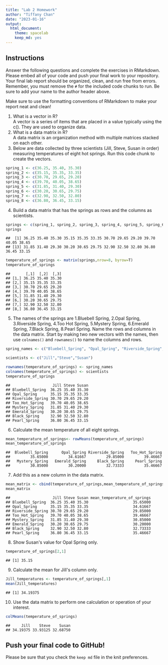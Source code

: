 ```yaml
---
title: "Lab 2 Homework"
author: "Tiffany Chan"
date: "2023-01-16"
output:
  html_document: 
    theme: spacelab
    keep_md: yes
---
```


## Instructions
Answer the following questions and complete the exercises in RMarkdown. Please embed all of your code and push your final work to your repository. Your final lab report should be organized, clean, and run free from errors. Remember, you must remove the `#` for the included code chunks to run. Be sure to add your name to the author header above.  

Make sure to use the formatting conventions of RMarkdown to make your report neat and clean!  

1. What is a vector in R?  
A vector is a series of items that are placed in a value typically using the c(). They are used to organize data.
2. What is a data matrix in R?  
A data matrix is an organization method with multiple matrices stacked on each other.
3. Below are data collected by three scientists (Jill, Steve, Susan in order) measuring temperatures of eight hot springs. Run this code chunk to create the vectors.  

```r
spring_1 <- c(36.25, 35.40, 35.30)
spring_2 <- c(35.15, 35.35, 33.35)
spring_3 <- c(30.70, 29.65, 29.20)
spring_4 <- c(39.70, 40.05, 38.65)
spring_5 <- c(31.85, 31.40, 29.30)
spring_6 <- c(30.20, 30.65, 29.75)
spring_7 <- c(32.90, 32.50, 32.80)
spring_8 <- c(36.80, 36.45, 33.15)
```

4. Build a data matrix that has the springs as rows and the columns as scientists.  

```r
springs <- c(spring_1, spring_2, spring_3, spring_4, spring_5, spring_6, spring_7, spring_8)
springs
```

```
##  [1] 36.25 35.40 35.30 35.15 35.35 33.35 30.70 29.65 29.20 39.70 40.05 38.65
## [13] 31.85 31.40 29.30 30.20 30.65 29.75 32.90 32.50 32.80 36.80 36.45 33.15
```


```r
temperature_of_springs <- matrix(springs,nrow=8, byrow=T)
temperature_of_springs
```

```
##       [,1]  [,2]  [,3]
## [1,] 36.25 35.40 35.30
## [2,] 35.15 35.35 33.35
## [3,] 30.70 29.65 29.20
## [4,] 39.70 40.05 38.65
## [5,] 31.85 31.40 29.30
## [6,] 30.20 30.65 29.75
## [7,] 32.90 32.50 32.80
## [8,] 36.80 36.45 33.15
```

5. The names of the springs are 1.Bluebell Spring, 2.Opal Spring, 3.Riverside Spring, 4.Too Hot Spring, 5.Mystery Spring, 6.Emerald Spring, 7.Black Spring, 8.Pearl Spring. Name the rows and columns in the data matrix. Start by making two new vectors with the names, then use `colnames()` and `rownames()` to name the columns and rows.

```r
spring_names <- c("Bluebell_Spring", "Opal_Spring", "Riverside_Spring", "Too_Hot_Spring", "Mystery_Spring", "Emerald_Spring", "Black_Spring", "Pearl_Spring")
```


```r
scientists <- c("Jill","Steve","Susan")
```


```r
rownames(temperature_of_springs) <- spring_names
colnames(temperature_of_springs) <- scientists
temperature_of_springs
```

```
##                   Jill Steve Susan
## Bluebell_Spring  36.25 35.40 35.30
## Opal_Spring      35.15 35.35 33.35
## Riverside_Spring 30.70 29.65 29.20
## Too_Hot_Spring   39.70 40.05 38.65
## Mystery_Spring   31.85 31.40 29.30
## Emerald_Spring   30.20 30.65 29.75
## Black_Spring     32.90 32.50 32.80
## Pearl_Spring     36.80 36.45 33.15
```




6. Calculate the mean temperature of all eight springs.

```r
mean_temperature_of_springs<- rowMeans(temperature_of_springs)
mean_temperature_of_springs
```

```
##  Bluebell_Spring      Opal_Spring Riverside_Spring   Too_Hot_Spring 
##         35.65000         34.61667         29.85000         39.46667 
##   Mystery_Spring   Emerald_Spring     Black_Spring     Pearl_Spring 
##         30.85000         30.20000         32.73333         35.46667
```

7. Add this as a new column in the data matrix.  

```r
mean_matrix <- cbind(temperature_of_springs,mean_temperature_of_springs)
mean_matrix
```

```
##                   Jill Steve Susan mean_temperature_of_springs
## Bluebell_Spring  36.25 35.40 35.30                    35.65000
## Opal_Spring      35.15 35.35 33.35                    34.61667
## Riverside_Spring 30.70 29.65 29.20                    29.85000
## Too_Hot_Spring   39.70 40.05 38.65                    39.46667
## Mystery_Spring   31.85 31.40 29.30                    30.85000
## Emerald_Spring   30.20 30.65 29.75                    30.20000
## Black_Spring     32.90 32.50 32.80                    32.73333
## Pearl_Spring     36.80 36.45 33.15                    35.46667
```


8. Show Susan's value for Opal Spring only.

```r
temperature_of_springs[2,1]
```

```
## [1] 35.15
```

9. Calculate the mean for Jill's column only.  

```r
Jill_temperatures <- temperature_of_springs[,1]
mean(Jill_temperatures)
```

```
## [1] 34.19375
```

10. Use the data matrix to perform one calculation or operation of your interest.

```r
colMeans(temperature_of_springs)
```

```
##     Jill    Steve    Susan 
## 34.19375 33.93125 32.68750
```

## Push your final code to GitHub!
Please be sure that you check the `keep md` file in the knit preferences.  
